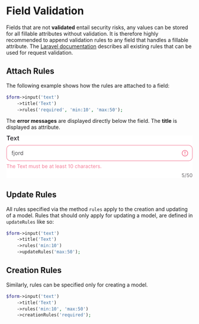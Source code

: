 # Field Validation

Fields that are not **validated** entail security risks, any values can be stored for all fillable attributes without validation. It is therefore highly recommended to append validation rules to any field that handles a fillable attribute. The [Laravel documentation](https://laravel.com/docs/7.x/validation#available-validation-rules) describes all existing rules that can be used for request validation.

## Attach Rules

The following example shows how the rules are attached to a field:

```php
$form->input('text')
    ->title('Text')
    ->rules('required', 'min:10', 'max:50');
```

The **error messages** are displayed directly below the field. The **title** is displayed as attribute.

![Field Validation](./screens/validation/validation_1.png 'Fjord field validation')

## Update Rules

All rules specified via the method `rules` apply to the creation and updating of a model. Rules that should only apply for updating a model, are defined in `updateRules` like so:

```php
$form->input('text')
    ->title('Text')
    ->rules('min:10')
    ->updateRules('max:50');
```

## Creation Rules

Similarly, rules can be specified only for creating a model.

```php
$form->input('text')
    ->title('Text')
    ->rules('min:10', 'max:50')
    ->creationRules('required');
```
